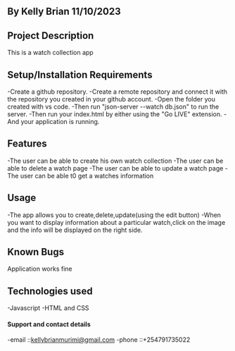 ## By Kelly Brian 11/10/2023
## Project Description
This is a watch collection app
## Setup/Installation Requirements
-Create a github repository.
-Create a remote repository and connect it with the repository you created in your github account.
-Open the folder you created with vs code.
-Then run "json-server --watch db.json" to run the server.
-Then run your index.html by either using the "Go LIVE" extension.
-And your application is running.
## Features
-The user can be able to create his own watch collection
-The user can be able to delete a watch page
-The user can be able to update a watch page
-The user can be able t0 get a watches information
## Usage
-The app allows you to create,delete,update(using the edit button)
-When you want to display information about a particular watch,click on the image and the info will be displayed on the right side.
## Known Bugs
Application works fine

## Technologies used
-Javascript
-HTML and CSS


#### Support and contact details
-email ::kellybrianmurimi@gmail.com
-phone ::+254791735022 

